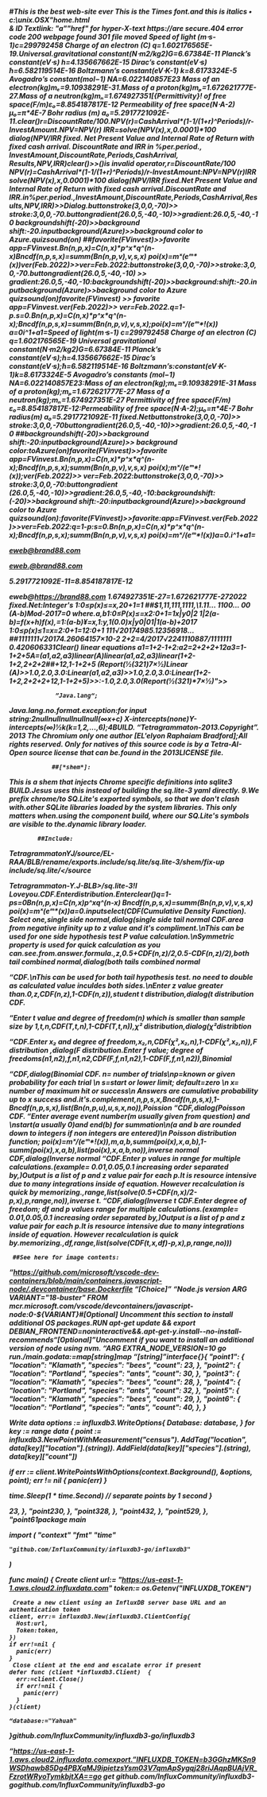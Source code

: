     
<!doctypehtml>  <html>  <head>  <title>
   </title> </head> </body> </html>
        <p>  </p> <H> <strong>
                <em>
   #This is the <b> best web-site </b> ever <spanstyle="font-family times">
   This is the Times font.and <i> this is italics </i>•</font> c:\unix.OSX"home.html <div> & <span CSS
 <a> ID <di or <span>
Textlink:
<ahref="https://techterms.com/definitions/computers"><imgsrc="/images/computer.jpg"alt=desktopPC"> </a>"a"<a>"href"<a> 
for hyper-X-text
https://are secure.404 error code
200 webpage found 301 file moved
 Speed of light (m⋅s-1)c=299792458
 Charge of an electron (C)
q=1.602176565E-19.Universal.gravitational constant(N⋅m2/kg2)G=6.67384E-11
Planck’s constant(eV⋅s)
h=4.135667662E-15
Dirac’s constant(eV⋅s)
ħ=6.582119514E-16
Boltzmann’s constant(eV⋅K-1)
k=8.6173324E-5
Avogadro’s constant(mol−1)
NA=6.022140857E23
Mass of an electron(kg)mₑ=9.10938291E-31.Mass of a proton(kg)mₚ=1.672621777E-27.Mass of a neutron(kg)mₙ=1.674927351[{Permittivity}! 
of free space(F/m)ε₀=8.854187817E-12
Permeability of free space(N⋅A-2)
μ₀=π*4E-7 Bohr radius (m)
a₀=5.2917721092E-11.clear()r=DiscountRate/100.NPV(r)=CashArrival*(1-1/(1+r)^Periods)/r-InvestAmount.NPV=NPV(r)
IRR=solve(NPV(x),x,0.0001)*100
dialog(NPV/IRR fixed.
Net Present Value and Internal Rate of Return with fixed cash arrival. DiscountRate and IRR in %per.period.,
InvestAmount,DiscountRate,Periods,CashArrival, Results,NPV,IRR)clear()>>()is invalid operator,r=DiscountRate/100
NPV(r)=CashArrival*(1-1/(1+r)^Periods)/r-InvestAmount:NPV=NPV(r)IRR
solve(NPV(x),x,0.0001)*100
dialog(NPV/IRR fixed.Net Present Value and Internal Rate of Return with fixed cash arrival.DiscountRate and IRR.in%per.period.,InvestAmount,DiscountRate,Periods,CashArrival,Results,NPV,IRR)>>Dialog.buttonstroke(3,0,0,-70)>>
stroke:3,0,0,-70.buttongradient(26.0,5,-40,-10)>>gradient:26.0,5,-40,-10
backgroundshift(-20)>>background shift:-20.inputbackground(Azure)>>background color to Azure.quizsound(on)
##favorite(FVinvest)>>favorite app=FVinvest.Bn(n,p,x)=C(n,x)*p^x*q^(n-x)Bncdf(n,p,s,x)=summ(Bn(n,p,v),v,s,x)
poi(x)=mˣ(eᵐ*(x))ver(Feb.2022)>>ver=Feb.2022:buttonstroke(3,0,0,-70)>>stroke:3,0,0,-70.buttongradient(26.0,5,-40,-10) >> gradient:26.0,5,-40,-10:backgroundshift(-20)>>background:shift:-20.inputbackground(Azure)>>background color to Azure
quizsound(on)favorite(FVinvest) >> 
favorite app=FVinvest.ver(Feb.2022)>>
ver=Feb.2022.q=1-p.s=0.Bn(n,p,x)=C(n,x)*p^x*q^(n-x);Bncdf(n,p,s,x)=summ(Bn(n,p,v),v,s,x);poi(x)=mˣ/(eᵐ*!(x))
a=0i^1+a1=Speed of light(m⋅s-1)
c=299792458 Charge of an electron (C)
q=1.602176565E-19
Universal gravitational constant(N⋅m2/kg2)G=6.67384E-11
Planck’s constant(eV⋅s);h=4.135667662E-15
 Dirac’s constant(eV⋅s);ħ=6.582119514E-16
Boltzmann’s:constant(eV⋅K-1)k=8.6173324E-5
 Avogadro’s constants	(mol−1)
NA=6.022140857E23:Mass of an electron(kg);mₑ=9.10938291E-31
Mass of a proton(kg);mₚ=1.672621777E-27
Mass of a neutron(kg);mₙ=1.674927351E-27
Permittivity of free space(F/m)
ε₀=8.854187817E-12:Permeability of free space(N⋅A-2);μ₀=π*4E-7 Bohr radius(m)
a₀=5.2917721092E-11
fixed.Netbuttonstroke(3,0,0,-70)>> stroke:3,0,0,-70buttongradient(26.0,5,-40,-10)>>gradient:26.0,5,-40,-10
##backgroundshift(-20)>>background shift:-20:inputbackground(Azure)>>
background color:toAzure(on)favorite(FVinvest)>>favorite app=FVinvest.Bn(n,p,x)=C(n,x)*p^x*q^(n-x);Bncdf(n,p,s,x);summ(Bn(n,p,v),v,s,x)
poi(x);mˣ/(eᵐ*!(x));ver(Feb.2022)>>
ver=Feb.2022:buttonstroke(3,0,0,-70)>>
stroke:3,0,0,-70:buttongradient
(26.0,5,-40,-10)>>gradient:26.0,5,-40,-10:backgroundshift:(-20)>>background shift:-20:inputbackground(Azure)>>background color to Azure
quizsound(on):favorite(FVinvest)>>favorite:app=FVinvest.ver(Feb.2022)>>ver=Feb.2022:q=1-p:s=0.Bn(n,p,x)=C(n,x)*p^x*q^(n-x);Bncdf(n,p,s,x);summ(Bn(n,p,v),v,s,x)
poi(x)=mˣ/(eᵐ*!(x))a=0.i^1+a1=

 eweb@brand88.com

eweb.@brand88.com

5.2917721092E-11=8.854187817E-12

eweb@https://brand88.com
      1.674927351E-27=1.672621777E-272022
fixed.Net:Integer's 
1:0≤p(x)≤=x,20+1=1
##$1,11,111,1111,\1.11... 
1100... 00
(A-b)Mod-2017=0 where.a,b1:0≤P(x)≤=x2:0+1=1x|y0|2
1|2(a-b)=f(x+h)f(x),=1:(a-b)¥=x,1:y,1(0.0)x|y0|01|1(a-b)+2017
1:0≤p(x)≤1=x=2:0+1=12:0+1
111√20174985.12356918...
##1111111√20174.26064157×10-2
2+2=4/2017√2241110887/1111111
0.420606331Clear()
linear equations
a1=1+2-1+2:a2=2+2+2+12a3=1-1+2+5A=(a1,a2,a3)linear(A)linear(a1,a2,a3)linear(1+2-1+2,2+2+2##+12,1-1+2+5 (Report(½(321)7×½)Linear
(A)>>1.0,2.0,3.0:Linear(a1,a2,a3)>>1.0,2.0,3.0:Linear(1+2-1+2,2+2+2+12,1-1+2+5)>>:-1.0,2.0,3.0(Report(½(321)*7×½)">>

                 ”Java.lang“;

Java.lang.no.format.exception:for input string:2nullnullnullnullnull(∞x+c)
X-intercepts(none)Y-intercepts(∞)½k(k=1,2,...,6);4BUILD.
   “Tetragrammaton-2013.Copyright”. 
2013 
The Chromium only one author [*EL'elyon Raphaiam Bradford*];All rights
 reserved.
Only for natives of this source code is  by a 
Tetra-AI-Open source license that can be.found in the 2013LICENSE file.

                ##[*shem*]:

This is a shem that injects Chrome specific definitions into sqlite3 
BUILD.Jesus uses this instead of building the sq.lite-3 yaml directly.
9.We prefix chrome/to SQ.Lite's exported symbols, so that we don't clash with.other SQLite libraries loaded by the system libraries. This only matters when.using the component build, where our SQ.Lite's symbols are visible to the.dynamic library loader.
           
            ##Include:

TetragrammatonYJ/source/EL-RAA/BLB/rename/exports.include/sq.lite/sq.lite-3/shem/fix-up
include/sq.lite/</source 

Tetragrammaton-Y.J-BLB>/sq.lite-3&#33;I Loveyou.CDF.Enterdistribution.Enterclear()q=1-ps=0Bn(n,p,x)=C(n,x)*p^x*q^(n-x)
Bncdf(n,p,s,x)=summ(Bn(n,p,v),v,s,x)
poi(x)=mˣ(eᵐ*(x))a=0.inputselect(CDF(Cumulative
Density Function).
Select one,single side normal,dialog(single side tail normal CDF.area from negative infinity up to  z value and it's compliment.\nThis can be used for one side hypothesis test P value calculation.\nSymmetric property is used for quick calculation as you can.see.from.answer.formula.,z,0.5+CDF(n,z)/2,0.5-CDF(n,z)/2),both tail combined normal,dialog(both tails combined normal 

“CDF.\nThis can be used for both tail hypothesis test. no need to double as calculated value inculdes both sides.\nEnter z value greater than.0,z,CDF(n,z),1-CDF(n,z)),student t distribution,dialog(t distribution CDF.
 
“Enter t value and degree of freedom(n) which is smaller than sample size by 1,t,n,CDF(T,t,n),1-CDF(T,t,n)),χ² distribution,dialog(χ²distribtion 

“CDF.Enter x₂ and degree of freedom,x₂,n,CDF(χ²,x₂,n),1-CDF(χ²,x₂,n)),F distribution ,dialog(F distribution.Enter f value; degree of freedoms(n1,n2),f,n1,n2,CDF(F,f,n1,n2),1-CDF(F,f,n1,n2)),Binomial 

“CDF,dialog(Binomial CDF. n= number of trials\np=known  or given probability for each trial \n s=start or lower limit; default=zero \n x= number of maximum hit or success\n Answers are cumulative probability up to x success and.it's.complement,n,p,s,x,Bncdf(n,p,s,x),1-Bncdf(n,p,s,x),list(Bn(n,p,u),u,s,x,no)),Poission 
“CDF,dialog(Poisson CDF. 
“Enter average event number(m usually given from question) and \nstart(a usually 0)and end(b) for summation\n(a and b are rounded down to integers if non integers are entered)\n Poisson distribution function; poi(x)=mˣ/(eᵐ*!(x)),m,a,b,summ(poi(x),x,a,b),1-summ(poi(x),x,a,b),list(poi(x),x,a,b,no)),inverse normal CDF,dialog(Inverse normal 
“CDF.Enter p values in range for multiple calculations.(example= 0.01,0.05,0.1 increasing order separated by,)Output is a list of p and z value pair for each p.It is resource intensive due to many  integrations inside of equation. 
However recalculation is quick by memorizing.,range,list(solve(0.5+CDF(n,x)/2-p,x),p,range,no)),inverse t. 
“CDF,dialog(Inverse t CDF.Enter degree of freedom; df and p values range for multiple calculations.(example= 0.01,0.05,0.1 increasing order separated by,)Output is a list of p and z value pair for each p.It is resource intensive due to many  integrations inside of equation. 
However recalculation is quick by.memorizing.,df,range,list(solve(CDF(t,x,df)-p,x),p,range,no)))

     ##See here for image contents: 

“https://github.com/microsoft/vscode-dev-containers/blob/main/containers.javascript-node/.devcontainer/base.Dockerfile
“[Choice]” 
“Node.js version
ARG VARIANT="18-buster"
FROM mcr.microsoft.com/vscode/devcontainers/javascript-node:0-${VARIANT}#[Optional] Uncomment this section to install additional OS packages.RUN apt-get update && export DEBIAN_FRONTEND=noninteractive\&&.apt-get-y.install--no-install-recommends<your-package-list-here>“[Optional]”Uncomment if you want to install an additional version of node using nvm.
“ARG EXTRA_NODE_VERSION=10
go run./main.godata:=map[string]map
“[string]”interface{}{
  "point1": {
    "location": "Klamath",
    "species":  "bees",
    "count":    23,
  },
  "point2": {
    "location": "Portland",
    "species":  "ants",
    "count":    30,
  },
  "point3": {
    "location": "Klamath",
    "species":  "bees",
    "count":    28,
  },
  "point4": {
    "location": "Portland",
    "species":  "ants",
    "count":    32,
  },
  "point5": {
    "location": "Klamath",
    "species":  "bees",
    "count":    29,
  },
  "point6": {
    "location": "Portland",
    "species":  "ants",
    "count":    40,
  },
}

 Write data
options := influxdb3.WriteOptions{
  Database: database,
}
for key := range data {
  point := influxdb3.NewPointWithMeasurement("census").
    AddTag("location", data[key]["location"].(string)).
    AddField(data[key]["species"].(string), data[key]["count"])

  if err := client.WritePointsWithOptions(context.Background(), &options, point); err != nil {
    panic(err)
  }

  time.Sleep(1 * time.Second) // separate points by 1 second
}

23,
  },
  "point230,
  },
  "point328,
  },
  "point432,
  },
  "point529,
  },
  "point61package main

import (
    "context"
    "fmt"
    "time"

    "github.com/InfluxCommunity/influxdb3-go/influxdb3"
)

func main() {
     Create client
    url:= "https://us-east-1-1.aws.cloud2.influxdata.com"
    token:= os.Getenv("INFLUXDB_TOKEN")

     Create a new client using an InfluxDB server base URL and an authentication token
    client, err:= influxdb3.New(influxdb3.ClientConfig{
      Host:url,
      Token:token,
    })
    if err!=nil {
      panic(err)
    }
     Close client at the end and escalate error if present
    defer func (client *influxdb3.Client)  {
      err:=client.Close()
      if err!=nil {
        panic(err)
      }
    }(client)

    “database:="Yahuah"
}github.com/InfluxCommunity/influxdb3-go/influxdb3

“https://us-east-1-1.aws.cloud2.influxdata.comexport.”INFLUXDB_TOKEN=b3GGhzMKSn9WSDhawb85Dg4PBXqMJ9ipietzsYsm03V7qmApSygqj28riJAqpBUAjVR_FzrotWRyoTymkbjtXA==go 
get github.com/InfluxCommunity/influxdb3-gogithub.com/InfluxCommunity/influxdb3-go
